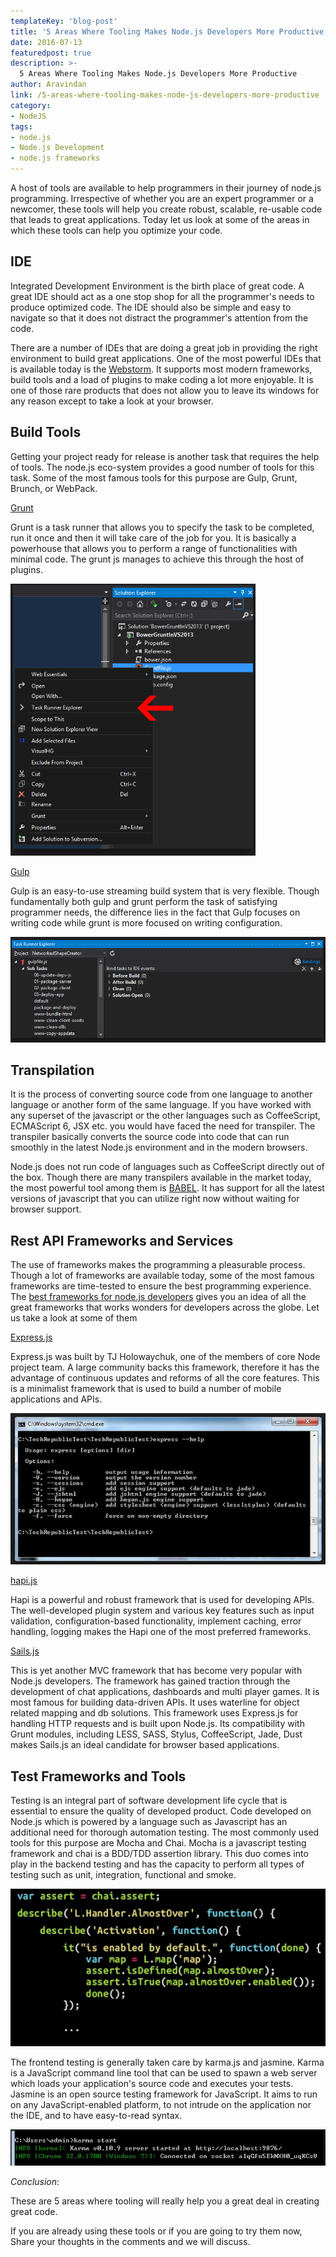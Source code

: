 ```yaml
---
templateKey: 'blog-post'
title: '5 Areas Where Tooling Makes Node.js Developers More Productive'
date: 2016-07-13
featuredpost: true
description: >-
  5 Areas Where Tooling Makes Node.js Developers More Productive
author: Aravindan
link: /5-areas-where-tooling-makes-node-js-developers-more-productive
category:
- NodeJS
tags:
- node.js
- Node.js Development
- node.js frameworks
---
```



A host of tools are available to help programmers in their journey of node.js programming. Irrespective of whether you are an expert programmer or a newcomer, these tools will help you create robust, scalable, re-usable code that leads to great applications. Today let us look at some of the areas in which these tools can help you optimize your code.

## IDE

Integrated Development Environment is the birth place of great code. A great IDE should act as a one stop shop for all the programmer's needs to produce optimized code. The IDE should also be simple and easy to navigate so that it does not distract the programmer's attention from the code.

There are a number of IDEs that are doing a great job in providing the right environment to build great applications.  One of the most powerful IDEs that is available today is the [Webstorm](https://www.jetbrains.com/webstorm/). It supports most modern frameworks, build tools and a load of plugins to make coding a lot more enjoyable. It is one of those rare products that does not allow you to leave its windows for any reason except to take a look at your browser.

## Build Tools

Getting your project ready for release is another task that requires the help of tools. The node.js eco-system provides a good number of tools for this task. Some of the most famous tools for this purpose are Gulp, Grunt, Brunch, or WebPack.

[Grunt](http://gruntjs.com/)

Grunt is a task runner that allows you to specify the task to be completed, run it once and then it will take care of the job for you. It is basically a powerhouse that allows you to perform a range of functionalities with minimal code. The grunt js manages to achieve this through the host of plugins.

![grunt](./images/grunt.png)

[Gulp](http://gulpjs.com/)

Gulp is an easy-to-use streaming build system that is very flexible. Though fundamentally both gulp and grunt perform the task of satisfying programmer needs, the difference lies in the fact that Gulp focuses on writing code while grunt is more focused on writing configuration.

![gulp](./images/gulp.png)

## Transpilation

It is the process of converting source code from one language to another language or another form of the same language. If you have worked with any superset of the javascript or the other languages such as CoffeeScript, ECMAScript 6, JSX etc. you would have faced the need for transpiler. The transpiler basically converts the source code into code that can run smoothly in the latest Node.js environment and in the modern browsers.

Node.js does not run code of languages such as CoffeeScript directly out of the box. Though there are many transpilers available in the market today, the most powerful tool among them is [BABEL](https://babeljs.io/). It has support for all the latest versions of javascript that you can utilize right now without waiting for browser support.

## Rest API Frameworks and Services

The use of frameworks makes the programming a pleasurable process. Though a lot of frameworks are available today, some of the most famous frameworks are time-tested to ensure the best programming experience. The [best frameworks for node.js developers](/9-best-node-js-frameworks-developers) gives you an idea of all the great frameworks that works wonders for developers across the globe. Let us take a look at some of them

[Express.js](http://expressjs.com/)

Express.js was built by TJ Holowaychuk, one of the members of core Node project team. A large community backs this framework, therefore it has the advantage of continuous updates and reforms of all the core features. This is a minimalist framework that is used to build a number of mobile applications and APIs.

![express-js](./images/express-js.png)

[hapi.js](http://hapijs.com/)

Hapi is a powerful and robust framework that is used for developing APIs. The well-developed plugin system and various key features such as  input validation, configuration-based functionality, implement caching, error handling, logging makes the Hapi one of the most preferred frameworks.

[Sails.js](http://sailsjs.org/)

This is yet another MVC framework that has become very popular with Node.js developers. The framework has gained traction through the development of chat applications, dashboards and multi player games. It is most famous for building data-driven APIs. It uses waterline for object related mapping and db solutions. This framework uses Express.js for handling HTTP requests and is built upon Node.js. Its compatibility with Grunt modules, including LESS, SASS, Stylus, CoffeeScript, Jade, Dust makes Sails.js an ideal candidate for browser based applications.

## Test Frameworks and Tools

Testing is an integral part of software development life cycle that is essential to ensure the quality of developed product. Code developed on Node.js which is powered by a language such as Javascript has an additional need for thorough automation testing. The most commonly used tools for this purpose are Mocha and Chai. Mocha is a javascript testing framework and chai is a BDD/TDD assertion library. This duo comes into play in the backend testing and has the capacity to perform all types of testing such as unit, integration, functional and smoke.

![chai](./images/chai.png)

The frontend testing is generally taken care by karma.js and jasmine. Karma is a JavaScript command line tool that can be used to spawn a web server which loads your application's source code and executes your tests. Jasmine is an open source testing framework for JavaScript. It aims to run on any JavaScript-enabled platform, to not intrude on the application nor the IDE, and to have easy-to-read syntax.

![karma](./images/karma.png)

_Conclusion_:

These are 5 areas where tooling will really help you a great deal in creating great code.

If you are already using these tools or if you are going to try them now, Share your thoughts in the comments and we will discuss.